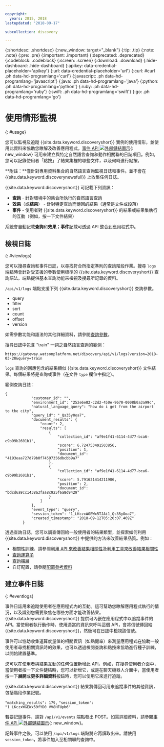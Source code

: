 ```yaml
---

copyright:
  years: 2015, 2018
lastupdated: "2018-09-17"

subcollection: discovery

---
```


{:shortdesc: .shortdesc}
{:new_window: target="_blank"}
{:tip: .tip}
{:note: .note}
{:pre: .pre}
{:important: .important}
{:deprecated: .deprecated}
{:codeblock: .codeblock}
{:screen: .screen}
{:download: .download}
{:hide-dashboard: .hide-dashboard}
{:apikey: data-credential-placeholder='apikey'} 
{:url: data-credential-placeholder='url'}
{:curl: #curl .ph data-hd-programlang='curl'}
{:javascript: .ph data-hd-programlang='javascript'}
{:java: .ph data-hd-programlang='java'}
{:python: .ph data-hd-programlang='python'}
{:ruby: .ph data-hd-programlang='ruby'}
{:swift: .ph data-hd-programlang='swift'}
{:go: .ph data-hd-programlang='go'}

# 使用情形監視
{: #usage}

您可以監視及追蹤 {{site.data.keyword.discoveryshort}} 實例的使用情形，並使用此資料來協助您瞭解及改善應用程式。[事件 API ![外部鏈結圖示](../../icons/launch-glyph.svg "外部鏈結圖示")](https://{DomainName}/apidocs/discovery#create-event){: new_window} 可用來建立與特定自然語言查詢和動作相關聯的日誌項目。例如，您可以記錄使用者「點按」了結果集裡的哪些文件，以及何時進行點按。

**附註：**僅針對專用資料集合的自然語言查詢監視日誌和事件。並不會在 {{site.data.keyword.discoverynewsfull}} 上收集任何日誌。

{{site.data.keyword.discoveryshort}} 可記載下列資訊：
- **查詢** - 針對環境中的集合所執行的自然語言查詢 
- **效果**（或**結果**） -  針對特定查詢而傳回的結果（通常是文件或段落） 
- **事件** - 使用者對 {{site.data.keyword.discoveryshort}} 的結果或結果集執行的互動（例如，按一下文件結果）

系統會自動記載**查詢**和**效果**；**事件**記載可透過 API 整合到應用程式中。

## 檢視日誌
{: #viewlogs}

您可以搜尋查詢和事件日誌，以尋找符合所指定準則的查詢階段作業。搜尋 `logs` 端點時會針對受支援的參數使用標準的 {{site.data.keyword.discoveryshort}} 查詢語法。端點提供基本查詢功能來檢視及搜尋所記錄的資料。  

`/api/v1/logs` 端點支援下列 {{site.data.keyword.discoveryshort}} 查詢參數。
- query 
- filter
- sort
- count 
- offset
- version

如需參數功能和語法的其他詳細資料，請參閱[查詢參數](/docs/services/discovery?topic=discovery-query-parameters#query-parameters)。

搜尋日誌中包含 "train" 一詞之自然語言查詢的範例：

`https://gateway.watsonplatform.net/discovery/api/v1/logs?version=2018-03-28&query=train`

`logs` 查詢的回應包含的結果類似 {{site.data.keyword.discoveryshort}} 文件結果。每個結果將是查詢或事件（在文件 `type` 欄位中指定）。  

範例查詢日誌：

```
{
            "customer_id": "",
            "environment_id": "252e6e82-c2d2-450e-9670-0008b0a3a99c",
            "natural_language_query": "how do i get from the airport to the city",
            "query_id": "_Qs35yOoa7",
            "document_results": {
                "count": 2,
                "results": [
                    {
                        "collection_id": "af9e1f41-6114-4d77-bca6-c9b99b2601b1",
                        "score": 6.724753491503856,
                        "position": 1,
                        "document_id": "4193eaa727d79b0f74597356dbcbb9a7"
                    },
                    {
                        "collection_id": "af9e1f41-6114-4d77-bca6-c9b99b2601b1",
                        "score": 5.791631414211986,
                        "position": 2,
                        "document_id": "bdcd6a9cc1438a3faa8c925f6a8d9429"
                    }
                ]
            },
            "event_type": "query",
            "session_token": "1_LKczxWGEWx5TJAi1_Qs35yOoa7",
            "created_timestamp": "2018-09-12T05:20:07.469Z"
        }
```

透過查詢日誌，您可以調查傳回給一般使用者的結果類型，並探索如何利用 {{site.data.keyword.discoveryshort}} 中提供的方法來改善結果品質。例如： 
- 相關性訓練，請參閱[利用 API 來改善結果相關性](/docs/services/discovery?topic=discovery-improving-result-relevance-with-the-api#improving-result-relevance-with-the-api)及[利用工具來改善結果相關性](/docs/services/discovery?topic=discovery-improving-result-relevance-with-the-tooling#improving-result-relevance-with-the-tooling)
- [查詢運算子](/docs/services/discovery?topic=discovery-query-operators#query-operators)
- [查詢擴展](/docs/services/discovery?topic=discovery-query-concepts#query-expansion)
- 自訂配置，請參閱[配置參考資料](/docs/services/discovery?topic=discovery-configref#configref)

## 建立事件日誌
{: #eventlogs}

事件日誌用來追蹤使用者在應用程式內的互動。這可幫助您瞭解應用程式執行的情況，以及識別您需要聚焦在哪些方面才能改善結果。{{site.data.keyword.discoveryshort}} 提供可內嵌在應用程式中以追蹤事件的 API。當使用者執行動作時，使用適當的資訊來呼叫這個 API，會將信號傳回給 {{site.data.keyword.discoveryshort}}，然後可在日誌中檢視該信號。 

事件可以協助收集運算度量值的相關資訊（如點閱率）來測量應用程式在協助一般使用者尋找相關資訊時的效果，也可以透過檢閱查詢和點按來協助進行種子訓練，以開始建置基準。 

您可以在使用者與結果互動的任何位置新增此 API。例如，在搜尋使用者介面中，當使用者按一下文件鏈結時，您可以新增它，或是在聊天機器人介面中，當使用者按一下**展開**或**更多詳細資料**按鈕時，您可以使用它來進行追蹤。

{{site.data.keyword.discoveryshort}} 結果將傳回可用來追蹤事件的其他資訊，包括階段作業記號。 

`"matching_results": 179,`
`"session_token": "1_LKczxWGEWx59fYD0_VV8HFUpb6"`

若要記錄事件，請對 `/api/v1/events` 端點發出 POST。如需詳細資料，請參閱[事件 API ![外部鏈結圖示](../../icons/launch-glyph.svg "外部鏈結圖示")](https://{DomainName}/apidocs/discovery#create-event){: new_window}。

記錄事件之後，可以使用 `/api/v1/logs` 端點將它再讀取出來。請使用 `session_token`，將事件加入至相關聯的查詢中。
